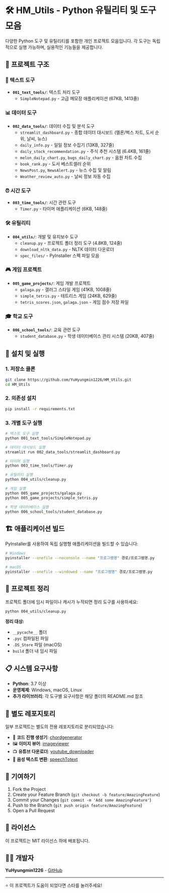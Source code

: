# 🛠️ HM_Utils - Python 유틸리티 및 도구 모음

다양한 Python 도구 및 유틸리티를 포함한 개인 프로젝트 모음입니다. 각 도구는 독립적으로 실행 가능하며, 실용적인 기능들을 제공합니다.

## 📁 프로젝트 구조

### 📝 텍스트 도구
- **`001_text_tools/`**: 텍스트 처리 도구
  - `SimpleNotepad.py` - 고급 메모장 애플리케이션 (67KB, 1413줄)

### 📊 데이터 도구
- **`002_data_tools/`**: 데이터 수집 및 분석 도구
  - `streamlit_dashboard.py` - 종합 데이터 대시보드 (멜론/벅스 차트, 도서 순위, 날씨, 뉴스)
  - `daily_info.py` - 일일 정보 수집기 (13KB, 327줄)
  - `daily_stock_recommendation.py` - 주식 추천 시스템 (6.4KB, 161줄)
  - `melon_daily_chart.py`, `bugs_daily_chart.py` - 음원 차트 수집
  - `book_rank.py` - 도서 베스트셀러 순위
  - `NewsPost.py`, `NewsAlert.py` - 뉴스 수집 및 알림
  - `Weather_review_auto.py` - 날씨 정보 자동 수집

### ⏰ 시간 도구
- **`003_time_tools/`**: 시간 관련 도구
  - `Timer.py` - 타이머 애플리케이션 (6KB, 148줄)

### 🛠️ 유틸리티
- **`004_utils/`**: 개발 및 유지보수 도구
  - `cleanup.py` - 프로젝트 폴더 정리 도구 (4.8KB, 124줄)
  - `download_nltk_data.py` - NLTK 데이터 다운로더
  - `spec_files/` - PyInstaller 스펙 파일 모음

### 🎮 게임 프로젝트
- **`005_game_projects/`**: 게임 개발 프로젝트
  - `galaga.py` - 갤러그 스타일 게임 (41KB, 1008줄)
  - `simple_tetris.py` - 테트리스 게임 (24KB, 629줄)
  - `tetris_scores.json`, `galaga.json` - 게임 점수 저장 파일

### 🎓 학교 도구
- **`006_school_tools/`**: 교육 관련 도구
  - `student_database.py` - 학생 데이터베이스 관리 시스템 (20KB, 407줄)

## 🚀 설치 및 실행

### 1. 저장소 클론
```bash
git clone https://github.com/YuHyungmin1226/HM_Utils.git
cd HM_Utils
```

### 2. 의존성 설치
```bash
pip install -r requirements.txt
```

### 3. 개별 도구 실행
```bash
# 텍스트 도구 실행
python 001_text_tools/SimpleNotepad.py

# 데이터 대시보드 실행
streamlit run 002_data_tools/streamlit_dashboard.py

# 타이머 실행
python 003_time_tools/Timer.py

# 유틸리티 실행
python 004_utils/cleanup.py

# 게임 실행
python 005_game_projects/galaga.py
python 005_game_projects/simple_tetris.py

# 학생 데이터베이스 실행
python 006_school_tools/student_database.py
```

## 🏗️ 애플리케이션 빌드

PyInstaller를 사용하여 독립 실행형 애플리케이션을 빌드할 수 있습니다:

```bash
# Windows
pyinstaller --onefile --noconsole --name "프로그램명" 경로/프로그램명.py

# macOS
pyinstaller --onefile --windowed --name "프로그램명" 경로/프로그램명.py
```

## 🧹 프로젝트 정리

프로젝트 폴더에 임시 파일이나 캐시가 누적되면 정리 도구를 사용하세요:

```bash
python 004_utils/cleanup.py
```

**정리 대상:**
- `__pycache__` 폴더
- `.pyc` 컴파일된 파일
- `.DS_Store` 파일 (macOS)
- `build` 폴더 내 임시 파일

## 📋 시스템 요구사항

- **Python**: 3.7 이상
- **운영체제**: Windows, macOS, Linux
- **추가 라이브러리**: 각 도구별 요구사항은 해당 폴더의 README.md 참조

## 🔗 별도 레포지토리

일부 프로젝트는 별도의 전용 레포지토리로 분리되었습니다:

- 🎵 **코드 진행 생성기**: [chordgenerator](https://github.com/YuHyungmin1226/chordgenerator)
- 🖼️ **이미지 뷰어**: [imageviewer](https://github.com/YuHyungmin1226/imageviewer)
- 📺 **유튜브 다운로더**: [youtube_downloader](https://github.com/YuHyungmin1226/youtube_downloader)
- 🎤 **음성 텍스트 변환**: [speechTotext](https://github.com/YuHyungmin1226/speechTotext)

## 🤝 기여하기

1. Fork the Project
2. Create your Feature Branch (`git checkout -b feature/AmazingFeature`)
3. Commit your Changes (`git commit -m 'Add some AmazingFeature'`)
4. Push to the Branch (`git push origin feature/AmazingFeature`)
5. Open a Pull Request

## 📄 라이선스

이 프로젝트는 MIT 라이선스 하에 배포됩니다.

## 👨‍💻 개발자

**YuHyungmin1226** - [GitHub](https://github.com/YuHyungmin1226)

---

⭐ 이 프로젝트가 도움이 되었다면 스타를 눌러주세요! 